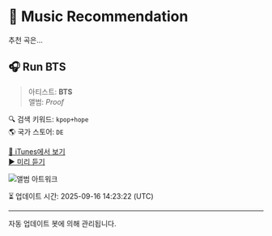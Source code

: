 
# 🎵 Music Recommendation

추천 곡은...

## 🎧 Run BTS  
> 아티스트: **BTS**  
> 앨범: _Proof_  

🔍 검색 키워드: `kpop+hope`  
🌎 국가 스토어: `DE`

[🔗 iTunes에서 보기](https://music.apple.com/de/album/run-bts/1627573936?i=1627575780&uo=4)  
[▶️ 미리 듣기](https://audio-ssl.itunes.apple.com/itunes-assets/AudioPreview122/v4/f5/74/0c/f5740c53-ba9c-12c9-97c9-69cd8b2145a2/mzaf_13800483833936957646.plus.aac.p.m4a)

![앨범 아트워크](https://is1-ssl.mzstatic.com/image/thumb/Music122/v4/f7/68/9c/f7689ce3-6d41-60cd-62d2-57a91ddf5b9d/196922067341_Cover.jpg/100x100bb.jpg)

⏳ 업데이트 시간: 2025-09-16 14:23:22 (UTC)

---
자동 업데이트 봇에 의해 관리됩니다.

